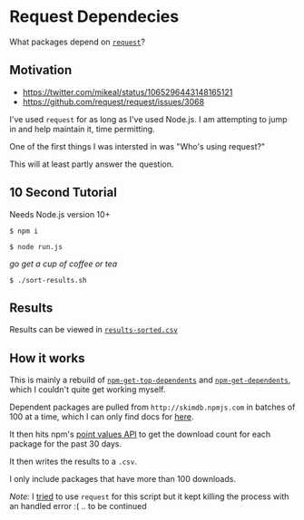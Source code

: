 # Request Dependecies

What packages depend on [`request`](https://github.com/request/request)?

## Motivation

- https://twitter.com/mikeal/status/1065296443148165121
- https://github.com/request/request/issues/3068

I've used `request` for as long as I've used Node.js. I am attempting to jump in and help maintain it, time permitting.

One of the first things I was intersted in was "Who's using request?"

This will at least partly answer the question.

## 10 Second Tutorial

Needs Node.js version 10+

`$ npm i`

`$ node run.js`

_go get a cup of coffee or tea_

`$ ./sort-results.sh`

## Results

Results can be viewed in [`results-sorted.csv`](https://github.com/MattMorgis/request-dependencies/blob/master/results-sorted.csv)

## How it works

This is mainly a rebuild of [`npm-get-top-dependents`](https://github.com/addaleax/npm-get-top-dependents#readme) and [`npm-get-dependents`](https://github.com/chrisdickinson/npm-get-dependents), which I couldn't quite get working myself.

Dependent packages are pulled from `http://skimdb.npmjs.com` in batches of 100 at a time, which I can only find docs for [here](https://github.com/npm/registry/blob/master/docs/REPLICATE-API.md#overview).

It then hits npm's [point values API](https://github.com/npm/registry/blob/master/docs/download-counts.md#point-values) to get the download count for each package for the past 30 days.

It then writes the results to a `.csv`.

I only include packages that have more than 100 downloads.

_Note:_ I [tried](https://github.com/MattMorgis/request-dependencies/commit/e439fcfad3ea0ad98299a18295e91e7339428872#r31440019) to use `request` for this script but it kept killing the process with an handled error :( .. to be continued
